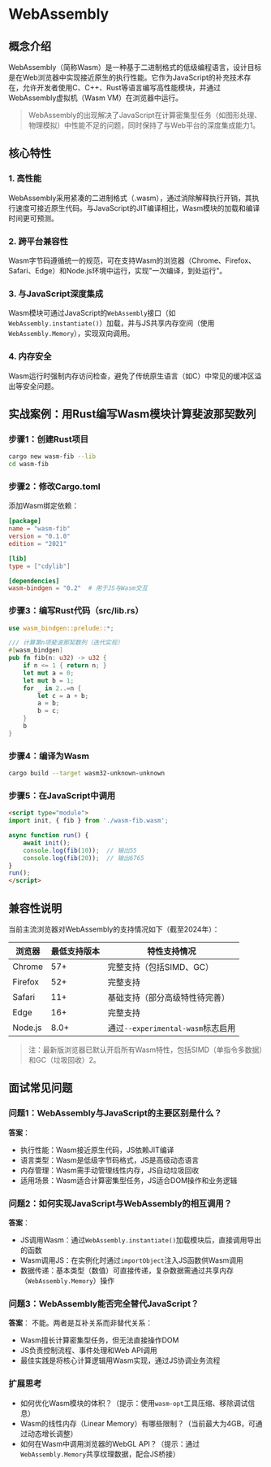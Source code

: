 # WebAssembly

## 概念介绍

WebAssembly（简称Wasm）是一种基于二进制格式的低级编程语言，设计目标是在Web浏览器中实现接近原生的执行性能。它作为JavaScript的补充技术存在，允许开发者使用C、C++、Rust等语言编写高性能模块，并通过WebAssembly虚拟机（Wasm VM）在浏览器中运行。

> WebAssembly的出现解决了JavaScript在计算密集型任务（如图形处理、物理模拟）中性能不足的问题，同时保持了与Web平台的深度集成能力<mcreference link="https://webassembly.org/" index="1">1</mcreference>。

## 核心特性

### 1. 高性能

WebAssembly采用紧凑的二进制格式（.wasm），通过消除解释执行开销，其执行速度可接近原生代码。与JavaScript的JIT编译相比，Wasm模块的加载和编译时间更可预测。

### 2. 跨平台兼容性

Wasm字节码遵循统一的规范，可在支持Wasm的浏览器（Chrome、Firefox、Safari、Edge）和Node.js环境中运行，实现"一次编译，到处运行"。

### 3. 与JavaScript深度集成

Wasm模块可通过JavaScript的`WebAssembly`接口（如`WebAssembly.instantiate()`）加载，并与JS共享内存空间（使用`WebAssembly.Memory`），实现双向调用。

### 4. 内存安全

Wasm运行时强制内存访问检查，避免了传统原生语言（如C）中常见的缓冲区溢出等安全问题。

## 实战案例：用Rust编写Wasm模块计算斐波那契数列

### 步骤1：创建Rust项目

```bash
cargo new wasm-fib --lib
cd wasm-fib
```

### 步骤2：修改Cargo.toml

添加Wasm绑定依赖：

```toml
[package]
name = "wasm-fib"
version = "0.1.0"
edition = "2021"

[lib]
type = ["cdylib"]

[dependencies]
wasm-bindgen = "0.2"  # 用于JS与Wasm交互
```

### 步骤3：编写Rust代码（src/lib.rs）

```rust
use wasm_bindgen::prelude::*;

/// 计算第n项斐波那契数列（迭代实现）
#[wasm_bindgen]
pub fn fib(n: u32) -> u32 {
    if n <= 1 { return n; }
    let mut a = 0;
    let mut b = 1;
    for _ in 2..=n {
        let c = a + b;
        a = b;
        b = c;
    }
    b
}
```

### 步骤4：编译为Wasm

```bash
cargo build --target wasm32-unknown-unknown
```

### 步骤5：在JavaScript中调用

```html
<script type="module">
import init, { fib } from './wasm-fib.wasm';

async function run() {
    await init();
    console.log(fib(10));  // 输出55
    console.log(fib(20));  // 输出6765
}
run();
</script>
```

## 兼容性说明

当前主流浏览器对WebAssembly的支持情况如下（截至2024年）：

| 浏览器       | 最低支持版本 | 特性支持情况               |
|--------------|--------------|----------------------------|
| Chrome       | 57+          | 完整支持（包括SIMD、GC）   |
| Firefox      | 52+          | 完整支持                   |
| Safari       | 11+          | 基础支持（部分高级特性待完善）|
| Edge         | 16+          | 完整支持                   |
| Node.js      | 8.0+         | 通过`--experimental-wasm`标志启用|

> 注：最新版浏览器已默认开启所有Wasm特性，包括SIMD（单指令多数据）和GC（垃圾回收）<mcreference link="https://caniuse.com/webassembly" index="2">2</mcreference>。

## 面试常见问题

### 问题1：WebAssembly与JavaScript的主要区别是什么？

**答案**：
- 执行性能：Wasm接近原生代码，JS依赖JIT编译
- 语言类型：Wasm是低级字节码格式，JS是高级动态语言
- 内存管理：Wasm需手动管理线性内存，JS自动垃圾回收
- 适用场景：Wasm适合计算密集型任务，JS适合DOM操作和业务逻辑

### 问题2：如何实现JavaScript与WebAssembly的相互调用？

**答案**：
- JS调用Wasm：通过`WebAssembly.instantiate()`加载模块后，直接调用导出的函数
- Wasm调用JS：在实例化时通过`importObject`注入JS函数供Wasm调用
- 数据传递：基本类型（数值）可直接传递，复杂数据需通过共享内存（`WebAssembly.Memory`）操作

### 问题3：WebAssembly能否完全替代JavaScript？

**答案**：
不能。两者是互补关系而非替代关系：
- Wasm擅长计算密集型任务，但无法直接操作DOM
- JS负责控制流程、事件处理和Web API调用
- 最佳实践是将核心计算逻辑用Wasm实现，通过JS协调业务流程

### 扩展思考

- 如何优化Wasm模块的体积？（提示：使用`wasm-opt`工具压缩、移除调试信息）
- Wasm的线性内存（Linear Memory）有哪些限制？（当前最大为4GB，可通过动态增长调整）
- 如何在Wasm中调用浏览器的WebGL API？（提示：通过`WebAssembly.Memory`共享纹理数据，配合JS桥接）